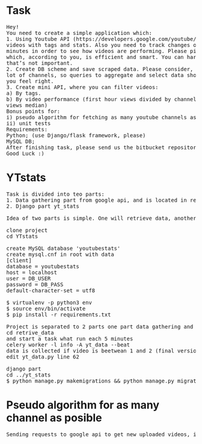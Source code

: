 # Task
<pre>
Hey!
You need to create a simple application which:
1. Using Youtube API (https://developers.google.com/youtube/v3/) scrapes channel
videos with tags and stats. Also you need to track changes of video stats every N
minutes in order to see how videos are performing. Please pick the interval to scan stats
which, according to you, is efficient and smart. You can hardcode channel ID in code,
that’s not important.
2. Create DB scheme and save scraped data. Please consider, that we will want to scan a
lot of channels, so queries to aggregate and select data shouldn’t take long. Use any database
you feel right.
3. Create mini API, where you can filter videos:
a) By tags.
b) By video performance (first hour views divided by channels all videos first hour
views median)
Bonus points for:
i) pseudo algorithm for fetching as many youtube channels as possible.
ii) unit tests
Requirements:
Python; (use Django/flask framework, please)
MySQL DB;
After finishing task, please send us the bitbucket repository link.
Good Luck :)
</pre>

# YTstats
<pre>
Task is divided into teo parts: 
1. Data gathering part from google api, and is located in retrieve_data.
2. Django part yt_stats

Idea of two parts is simple. One will retrieve data, another will display data. If one will crash another will work.

clone project
cd YTstats

create MySQL database 'youtubestats'
create mysql.cnf in root with data
[client]
database = youtubestats
host = localhost
user = DB_USER
password = DB_PASS
default-character-set = utf8

$ virtualenv -p python3 env 
$ source env/bin/activate
$ pip install -r requirements.txt

Project is separated to 2 parts one part data gathering and data insertation:
cd retrive_data
and start a task what run each 5 minutes
celery worker -l info -A yt_data --beat
data is collected if video is beetwean 1 and 2 (final version 0.95 and 1.05) hours online to change this 
edit yt_data.py line 62

django part 
cd ../yt_stats
$ python manage.py makemigrations && python manage.py migrate $$ python manage.py runserver
</pre>

<h1>Pseudo algorithm for as many channel as posible</h1>
<pre>
Sending requests to google api to get new uploaded videos, if new video is uploaded store upload time to db, next, set time to start function if video online time is near 1 hour. If many processes are started at same time, add threads.   
</pre>

